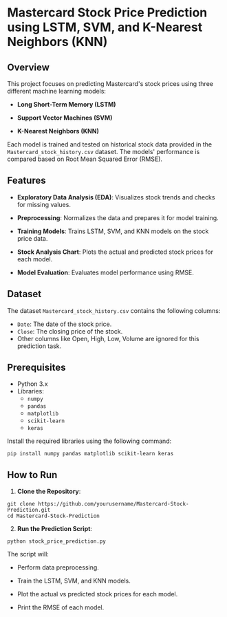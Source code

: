 # Mastercard Stock Price Prediction using LSTM, SVM, and K-Nearest Neighbors (KNN)

## Overview

This project focuses on predicting Mastercard's stock prices using three different machine learning models:

- **Long Short-Term Memory (LSTM)**

- **Support Vector Machines (SVM)**

- **K-Nearest Neighbors (KNN)**

Each model is trained and tested on historical stock data provided in the `Mastercard_stock_history.csv` dataset. The models' performance is compared based on Root Mean Squared Error (RMSE).

## Features

- **Exploratory Data Analysis (EDA)**: Visualizes stock trends and checks for missing values.

- **Preprocessing**: Normalizes the data and prepares it for model training.

- **Training Models**: Trains LSTM, SVM, and KNN models on the stock price data.

- **Stock Analysis Chart**: Plots the actual and predicted stock prices for each model.

- **Model Evaluation**: Evaluates model performance using RMSE.
  
## Dataset

The dataset `Mastercard_stock_history.csv` contains the following columns:
- `Date`: The date of the stock price.
- `Close`: The closing price of the stock.
- Other columns like Open, High, Low, Volume are ignored for this prediction task.

## Prerequisites

- Python 3.x
- Libraries: 
  - `numpy`
  - `pandas`
  - `matplotlib`
  - `scikit-learn`
  - `keras`
  
Install the required libraries using the following command:

```
pip install numpy pandas matplotlib scikit-learn keras
```

## How to Run

1. **Clone the Repository**:

```
git clone https://github.com/yourusername/Mastercard-Stock-Prediction.git
cd Mastercard-Stock-Prediction
```

2. **Run the Prediction Script**:

```
python stock_price_prediction.py
```

The script will:

- Perform data preprocessing.

- Train the LSTM, SVM, and KNN models.

- Plot the actual vs predicted stock prices for each model.

- Print the RMSE of each model.

